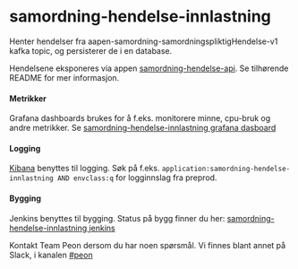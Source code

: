 # samordning-hendelse-innlastning
Henter hendelser fra aapen-samordning-samordningspliktigHendelse-v1 kafka topic, og persisterer de i en database. 

Hendelsene eksponeres via appen [samordning-hendelse-api](https://github.com/navikt/samordning-hendelse-api). Se tilhørende README for mer informasjon.

#### Metrikker
Grafana dashboards brukes for å f.eks. monitorere minne, cpu-bruk og andre metrikker.
Se [samordning-hendelse-innlastning grafana dasboard](https://grafana.adeo.no/d/k0h45tQmz/samordning-hendelse-innlastning?orgId=1)

#### Logging
[Kibana](https://logs.adeo.no/app/kibana) benyttes til logging. Søk på f.eks. ```application:samordning-hendelse-innlastning AND envclass:q``` for logginnslag fra preprod.

#### Bygging
Jenkins benyttes til bygging. Status på bygg finner du her: [samordning-hendelse-innlastning jenkins](https://jenkins-peon.adeo.no/job/samordning-hendelse-innlastning/)

Kontakt Team Peon dersom du har noen spørsmål. Vi finnes blant annet på Slack, i kanalen [#peon](https://nav-it.slack.com/messages/C6M80587R/)
